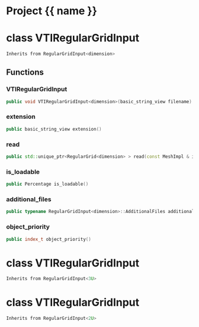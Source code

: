 <script setup>
import {useRoute} from 'vitepress'
const {path} = useRoute()
const tokens = path.split('/')
const words = tokens[2].split('-');
for (let i = 0; i < words.length; i++) {
    words[i] = words[i].charAt(0).toUpperCase() + words[i].slice(1);
    words[i] = words[i].replace('geode', 'Geode')
}
const name = words.join('-');
</script>
# Project {{ name }}

# class VTIRegularGridInput


```cpp
Inherits from RegularGridInput<dimension>
```



## Functions

### VTIRegularGridInput

```cpp
public void VTIRegularGridInput<dimension>(basic_string_view filename)
```


### extension

```cpp
public basic_string_view extension()
```


### read

```cpp
public std::unique_ptr<RegularGrid<dimension> > read(const MeshImpl & impl)
```


### is_loadable

```cpp
public Percentage is_loadable()
```


### additional_files

```cpp
public typename RegularGridInput<dimension>::AdditionalFiles additional_files()
```


### object_priority

```cpp
public index_t object_priority()
```




# class VTIRegularGridInput


```cpp
Inherits from RegularGridInput<3U>
```



# class VTIRegularGridInput


```cpp
Inherits from RegularGridInput<2U>
```



